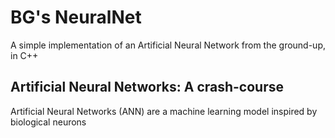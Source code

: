 # BG's NeuralNet

A simple implementation of an Artificial Neural Network from the ground-up, in C++

## Artificial Neural Networks: A crash-course

Artificial Neural Networks (ANN) are a machine learning model inspired by biological neurons
